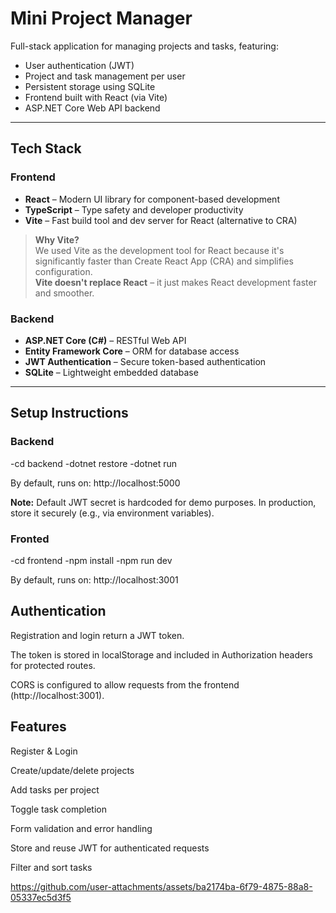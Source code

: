 # Mini Project Manager

Full-stack application for managing projects and tasks, featuring:

- User authentication (JWT)
- Project and task management per user
- Persistent storage using SQLite
- Frontend built with React (via Vite)
- ASP.NET Core Web API backend

---

## Tech Stack

### Frontend
- **React** – Modern UI library for component-based development
- **TypeScript** – Type safety and developer productivity
- **Vite** – Fast build tool and dev server for React (alternative to CRA)

> **Why Vite?**  
> We used Vite as the development tool for React because it's significantly faster than Create React App (CRA) and simplifies configuration.  
> **Vite doesn't replace React** – it just makes React development faster and smoother.

### Backend
- **ASP.NET Core (C#)** – RESTful Web API
- **Entity Framework Core** – ORM for database access
- **JWT Authentication** – Secure token-based authentication
- **SQLite** – Lightweight embedded database

---

## Setup Instructions

### Backend
-cd backend
-dotnet restore
-dotnet run

By default, runs on: http://localhost:5000

**Note:** Default JWT secret is hardcoded for demo purposes. In production, store it securely (e.g., via environment variables).



### Fronted
-cd frontend
-npm install
-npm run dev

By default, runs on: http://localhost:3001


## Authentication

Registration and login return a JWT token.

The token is stored in localStorage and included in Authorization headers for protected routes.

CORS is configured to allow requests from the frontend (http://localhost:3001).



## Features

Register & Login

Create/update/delete projects

Add tasks per project

Toggle task completion

Form validation and error handling

Store and reuse JWT for authenticated requests

Filter and sort tasks


https://github.com/user-attachments/assets/ba2174ba-6f79-4875-88a8-05337ec5d3f5



